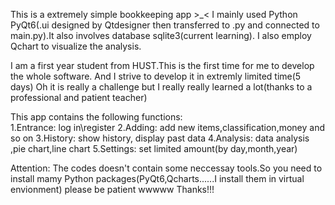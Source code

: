 This is a extremely simple bookkeeping app >_<
I mainly used Python PyQt6(.ui designed by Qtdesigner then transferred to .py and connected to main.py).It also involves database sqlite3(current learning). I also employ Qchart to visualize the analysis. 

I am a first year student from HUST.This is the first time for me to develop the whole software. And I strive to develop it in extremly limited time(5 days) Oh it is really a challenge but I really really learned a lot(thanks to a professional and patient teacher)

This app contains the following functions:   
1.Entrance:  log in\register
2.Adding: add new items,classification,money and so on 
3.History: show history, display past data
4.Analysis: data analysis ,pie chart,line chart
5.Settings: set limited amount(by day,month,year)

Attention: The codes doesn't contain some neccessay tools.So you need to install mamy Python packages(PyQt6,Qcharts......I install them in virtual envionment) please be patient wwwww
Thanks!!!





